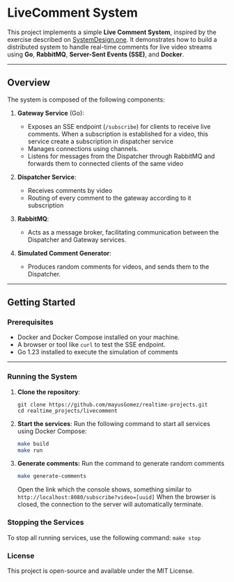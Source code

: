 # **LiveComment System**

This project implements a simple **Live Comment System**, inspired by the exercise described on [SystemDesign.one](https://systemdesign.one/live-comment-system-design/). It demonstrates how to build a distributed system to handle real-time comments for live video streams using **Go**, **RabbitMQ**, **Server-Sent Events (SSE)**, and **Docker**.

---

## **Overview**

The system is composed of the following components:

1. **Gateway Service** (Go):
    - Exposes an SSE endpoint (`/subscribe`) for clients to receive live comments. When a subscription is established for a video, this service create a subscription in dispatcher service
    - Manages connections using channels.
    - Listens for messages from the Dispatcher through RabbitMQ and forwards them to connected clients of the same video

2. **Dispatcher Service**:
    - Receives comments by video
    - Routing of every comment to the gateway according to it subscription

3. **RabbitMQ**:
    - Acts as a message broker, facilitating communication between the Dispatcher and Gateway services.

4. **Simulated Comment Generator**:
    - Produces random comments for videos, and sends them to the Dispatcher.

---

## **Getting Started**

### **Prerequisites**

- Docker and Docker Compose installed on your machine.
- A browser or tool like `curl` to test the SSE endpoint.
- Go 1.23 installed to execute the simulation of comments

---

### **Running the System**

1. **Clone the repository**:
   ```
   git clone https://github.com/mayusGomez/realtime-projects.git
   cd realtime_projects/livecomment
   ```
2. **Start the services**:
   Run the following command to start all services using Docker Compose:
   ```bash
   make build
   make run
   ```
   
3. **Generate comments:**
   Run the command to generate random comments
   ```bash
   make generate-comments
   ```
   Open the link which the console shows, something similar to  ```http://localhost:8080/subscribe?video=[uuid]```
   When the browser is closed, the connection to the server will automatically terminate.

### **Stopping the Services**
To stop all running services, use the following command: `make stop`

### **License** 
This project is open-source and available under the MIT License.
